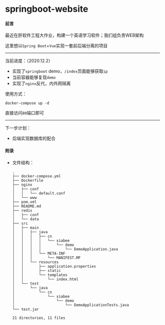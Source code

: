 # springboot-website

#### 前言

最近在肝软件工程大作业，构建一个英语学习软件；我们组负责WEB架构

这里想以`Spring Boot`+`Vue`实现一套前后端分离的项目

---

当前进度：（2020.12.2）

* 实现了`springboot` demo，`/index`页面能够获取`ip`
* 当前容器能够复现`demo`
* 实现了`nginx`反代，内外网隔离

使用方式：

```
docker-compose up -d
```

直接访问`80`端口即可

---

下一步计划：

* 后端实现数据库的配合



#### 附录

* 文件结构：

  ```
  .
  ├── docker-compose.yml
  ├── Dockerfile
  ├── nginx
  │   ├── conf
  │   │   └── default.conf
  │   └── www
  ├── pom.xml
  ├── README.md
  ├── redis
  │   ├── conf
  │   └── data
  ├── src
  │   ├── main
  │   │   ├── java
  │   │   │   ├── cn
  │   │   │   │   └── xiabee
  │   │   │   │       └── demo
  │   │   │   │           └── DemoApplication.java
  │   │   │   └── META-INF
  │   │   │       └── MANIFEST.MF
  │   │   └── resources
  │   │       ├── application.properties
  │   │       ├── static
  │   │       └── templates
  │   │           └── index.html
  │   └── test
  │       └── java
  │           └── cn
  │               └── xiabee
  │                   └── demo
  │                       └── DemoApplicationTests.java
  └── test.jar
  
  21 directories, 11 files
  ```

  